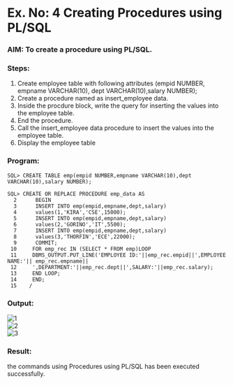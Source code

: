 # Ex. No: 4 Creating Procedures using PL/SQL

### AIM: To create a procedure using PL/SQL.

### Steps:
1. Create employee table with following attributes (empid NUMBER, empname VARCHAR(10), dept VARCHAR(10),salary NUMBER);
2. Create a procedure named as insert_employee data.
3. Inside the procdure block, write the query for inserting the values into the employee table.
4. End the procedure.
5. Call the insert_employee data procedure to insert the values into the employee table.
6. Display the employee table

### Program:
```SQL> CREATE TABLE emp(empid NUMBER,empname VARCHAR(10),dept VARCHAR(10),salary NUMBER);```

```
SQL> CREATE OR REPLACE PROCEDURE emp_data AS
  2      BEGIN
  3      INSERT INTO emp(empid,empname,dept,salary)
  4      values(1,'KIRA','CSE',15000);
  5      INSERT INTO emp(empid,empname,dept,salary)
  6      values(2,'GORINO','IT',5500);
  7      INSERT INTO emp(empid,empname,dept,salary)
  8      values(3,'THORFIN','ECE',22000);
  9      COMMIT;
 10     FOR emp_rec IN (SELECT * FROM emp)LOOP
 11     DBMS_OUTPUT.PUT_LINE('EMPLOYEE ID:'||emp_rec.empid||',EMPLOYEE NAME:'|| emp_rec.empname||
 12     ',DEPARTMENT:'||emp_rec.dept||',SALARY:'||emp_rec.salary);
 13     END LOOP;
 14     END;
 15    /
```
### Output:
![1](https://github.com/ASHWINKUMAR2903/Ex-No-4-Creating-Procedures-using-PL-SQL/assets/119407186/1072146f-6b5f-4da1-baf4-115f28032676)   
![2](https://github.com/ASHWINKUMAR2903/Ex-No-4-Creating-Procedures-using-PL-SQL/assets/119407186/e084c6df-e6cc-4ec5-a83d-31f27fc91c13)   
![3](https://github.com/ASHWINKUMAR2903/Ex-No-4-Creating-Procedures-using-PL-SQL/assets/119407186/27d6692c-91a3-4321-8c24-41806cd3305e)  
### Result:
the commands using Procedures using PL/SQL has been executed successfully.
